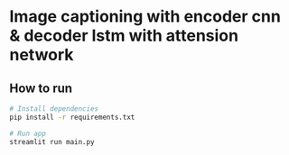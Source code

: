 # Image captioning with encoder cnn & decoder lstm with attension network

## How to run

```bash
# Install dependencies
pip install -r requirements.txt

# Run app
streamlit run main.py
```
